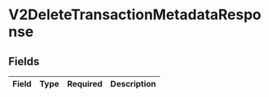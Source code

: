 # V2DeleteTransactionMetadataResponse


## Fields

| Field       | Type        | Required    | Description |
| ----------- | ----------- | ----------- | ----------- |